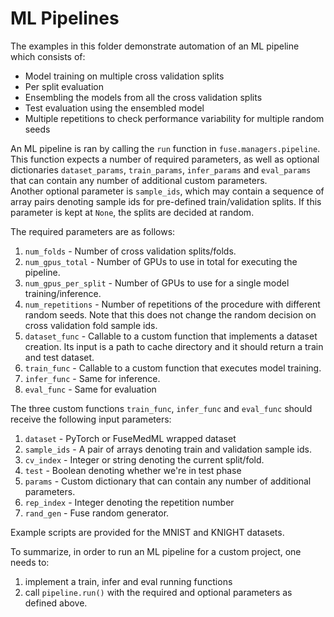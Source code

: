 # ML Pipelines
The examples in this folder demonstrate automation of an ML pipeline which consists of:
* Model training on multiple cross validation splits
* Per split evaluation
* Ensembling the models from all the cross validation splits
* Test evaluation using the ensembled model
* Multiple repetitions to check performance variability for multiple random seeds

An ML pipeline is ran by calling the `run` function in `fuse.managers.pipeline`. This function expects a number of required parameters, as well as optional dictionaries `dataset_params`, `train_params`, `infer_params` and `eval_params` that can contain any number of additional custom parameters.  
Another optional parameter is `sample_ids`, which may contain a sequence of array pairs denoting sample ids for pre-defined train/validation splits. If this parameter is kept at `None`, the splits are decided at random.

The required parameters are as follows:  
1. `num_folds` - Number of cross validation splits/folds.
2. `num_gpus_total` - Number of GPUs to use in total for executing the pipeline.  
3. `num_gpus_per_split` - Number of GPUs to use for a single model training/inference.
4. `num_repetitions` - Number of repetitions of the procedure with different random seeds. Note that this does not change the random decision on cross validation fold sample ids.
5. `dataset_func` - Callable to a custom function that implements a dataset creation. Its input is a path to cache directory and it should return a train and test dataset. 
6. `train_func` - Callable to a custom function that executes model training. 
7. `infer_func` - Same for inference.
8. `eval_func` - Same for evaluation

The three custom functions `train_func`, `infer_func` and `eval_func` should receive the following input parameters:
1. `dataset` - PyTorch or FuseMedML wrapped dataset
2. `sample_ids` - A pair of arrays denoting train and validation sample ids.
3. `cv_index` - Integer or string denoting the current split/fold.
4. `test` - Boolean denoting whether we're in test phase
5. `params` - Custom dictionary that can contain any number of additional parameters.
6. `rep_index` - Integer denoting the repetition number
7. `rand_gen` - Fuse random generator.

Example scripts are provided for the MNIST and KNIGHT datasets.

To summarize, in order to run an ML pipeline for a custom project, one needs to:
1. implement a train, infer and eval running functions
2. call `pipeline.run()` with the required and optional parameters as defined above.
